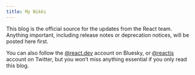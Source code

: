 ```yaml
---
title: My Nikki
---
```


<Intro>

This blog is the official source for the updates from the React team. Anything important, including release notes or deprecation notices, will be posted here first.

You can also follow the [@react.dev](https://bsky.app/profile/react.dev) account on Bluesky, or [@reactjs](https://twitter.com/reactjs) account on Twitter, but you won’t miss anything essential if you only read this blog.

</Intro>

